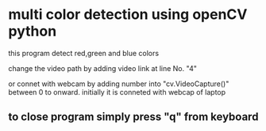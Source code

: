 # multi color detection using openCV python 
<p> this program detect red,green and blue colors </p>
<p> change the video path by adding video link at line No. "4" </p>
or connet with webcam by adding number into "cv.VideoCapture()" between 0 to onward.
initially it is conneted with webcap of laptop
<h2> to close program simply press "q" from keyboard </h2>
